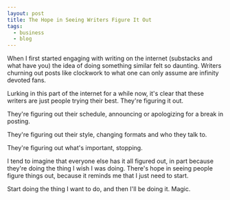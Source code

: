 ```yaml
---
layout: post
title: The Hope in Seeing Writers Figure It Out
tags:
  - business
  - blog
---
```

When I first started engaging with writing on the internet (substacks and what have you) the idea of doing something similar felt so daunting. Writers churning out posts like clockwork to what one can only assume are infinity devoted fans. 

Lurking in this part of the internet for a while now, it's clear that these writers are just people trying their best. They're figuring it out. 

They're figuring out their schedule, announcing or apologizing for a break in posting. 

They're figuring out their style, changing formats and who they talk to. 

They're figuring out what's important, stopping. 

I tend to imagine that everyone else has it all figured out, in part because they're doing the thing I wish I was doing. There's hope in seeing people figure things out, because it reminds me that I just need to start. 

Start doing the thing I want to do, and then I'll be doing it. Magic. 
